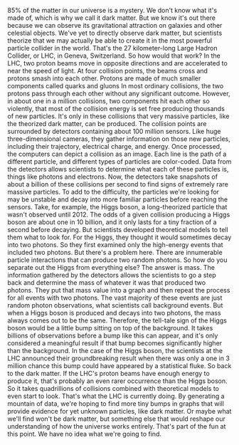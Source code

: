 
85% of the matter in our universe
is a mystery.
We don&#39;t know what it&#39;s made of,
which is why we call it dark matter.
But we know it&#39;s out there because we
can observe its gravitational attraction
on galaxies and other celestial objects.
We&#39;ve yet to directly observe dark matter,
but scientists theorize that we may
actually be able to create it
in the most powerful particle collider
in the world.
That&#39;s the 27 kilometer-long
Large Hadron Collider, or LHC,
in Geneva, Switzerland.
So how would that work?
In the LHC, two proton beams
move in opposite directions
and are accelerated 
to near the speed of light.
At four collision points, the beams cross
and protons smash into each other.
Protons are made of much smaller
components called quarks and gluons
In most ordinary collisions, the two
protons pass through each other
without any significant outcome.
However, in about 
one in a million collisions,
two components hit each other
so violently,
that most of the collision energy
is set free
producing thousands of new particles.
It&#39;s only in these collisions that very
massive particles,
like the theorized dark matter,
can be produced.
The collision points 
are surrounded by detectors
containing about 100 million sensors.
Like huge three-dimensional cameras,
they gather information 
on those new particles,
including their trajectory,
electrical charge,
and energy.
Once processed, the computers can depict
a collision as an image.
Each line is the path 
of a different particle,
and different types of particles
are color-coded.
Data from the detectors 
allows scientists to determine
what each of these particles is,
things like photons and electrons.
Now, the detectors take snapshots of about
a billion of these collisions per second
to find signs of extremely rare
massive particles.
To add to the difficulty,
the particles we&#39;re looking for 
may be unstable
and decay into more familiar particles
before reaching the sensors.
Take, for example, the Higgs boson,
a long-theorized particle that wasn&#39;t
observed until 2012.
The odds of a given collision producing
a Higgs boson are about one in 10 billion,
and it only lasts for 
a tiny fraction of a second
before decaying.
But scientists developed theoretical 
models to tell them what to look for.
For the Higgs, they thought it would
sometimes decay into two photons.
So they first examined only 
the high-energy events
that included two photons.
But there&#39;s a problem here.
There are innumerable 
particle interactions
that can produce two random photons.
So how do you separate out the Higgs
from everything else?
The answer is mass.
The information gathered by the detectors
allows the scientists to go a step back
and determine the mass of whatever it was
that produced two photons.
They put that mass value into a graph
and then repeat the process
for all events with two photons.
The vast majority of these events
are just random photon observations,
what scientists call background events.
But when a Higgs boson is produced
and decays into two photons,
the mass always comes out to be the same.
Therefore, the tell-tale sign
of the Higgs boson
would be a little bump sitting on top
of the background.
It takes billions of observations
before a bump like this can appear,
and it&#39;s only considered 
a meaningful result
if that bump becomes significantly 
higher than the background.
In the case of the Higgs boson,
the scientists at the LHC announced their
groundbreaking result
when there was only 
a one in 3 million chance
this bump could have 
appeared by a statistical fluke.
So back to the dark matter.
If the LHC&#39;s proton beams have enough
energy to produce it,
that&#39;s probably an even rarer occurrence
than the Higgs boson.
So it takes quadrillions of collisions
combined with theoretical models
to even start to look.
That&#39;s what the LHC is currently doing.
By generating a mountain of data,
we&#39;re hoping to find more tiny bumps
in graphs
that will provide evidence for
yet unknown particles, like dark matter.
Or maybe what we&#39;ll 
find won&#39;t be dark matter,
but something else
that would reshape our understanding 
of how the universe works entirely.
That&#39;s part of the fun at this point.
We have no idea what we&#39;re
going to find.
